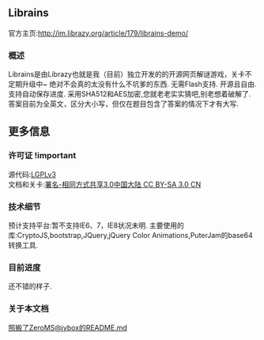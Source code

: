 ## Librains
官方主页:<http://im.librazy.org/article/179/librains-demo/>  

### 概述
Librains是由Librazy也就是我（目前）独立开发的的开源网页解谜游戏，关卡不定期升级中~
绝对不会真的太没有什么不坑爹的东西.
无需Flash支持.
开源且自由.
支持自动保存进度.
采用SHA512和AES加密,您就老老实实猜吧,别老想着破解了.
答案目前为全英文，区分大小写，但仅在题目包含了答案的情况下才有大写.

## 更多信息

### 许可证 !important
源代码:[LGPLv3](http://www.gnu.org/licenses/lgpl.html)  
文档和关卡:[署名-相同方式共享3.0中国大陆 CC BY-SA 3.0 CN](http://creativecommons.org/licenses/by-sa/3.0/cn/)

### 技术细节
预计支持平台:暂不支持IE6、7，IE8状况未明.
主要使用的库:CryptoJS,bootstrap,JQuery,jQuery Color Animations,PuterJam的base64转换工具.

### 目前进度
还不错的样子.

### 关于本文档
照搬了ZeroMS@jybox的README.md